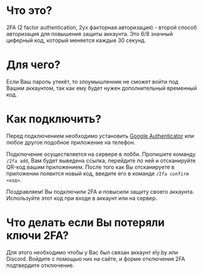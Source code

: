 # Что это?
2FA (2 factor authentication, 2ух факторная авторизация) - второй способ авторизация для повышения защиты аккаунта. Это 6/8 значный циферный код, который меняется каждые 30 секунд.

# Для чего?
Если Ваш пароль утекёт, то злоумышленник не сможет войти под Вашим аккаунтом, так как ему будет нужен дополнительный временный код.

# Как подключить?
Перед подключением необходимо установить [Google Authenticator](https://play.google.com/store/apps/details?id=com.google.android.apps.authenticator2&hl=ru&gl=US) или любое другое подобное приложение на телефон.

Подключение осуществляется на сервере в лобби. Пропишите команду `/2fa add`, Вам будет выведена ссылка, перейдите по ней и отсканируйте QR-код вашим приложением. После того как Вы отсканируете в приложении появится новый код, введите его в команде `/2fa confirm <код>`.

Поздравляем! Вы подключили 2FA и повысили защиту своего аккаунта. Используйте этот код при входе в аккаунт или на сервер.

# Что делать если Вы потеряли ключи 2FA?
Для этого необходимо чтобы у Вас был связан аккаунт ely.by или Discord. Войдите с помощью них на сайте, и форме отключения 2FA подтвердите отключение.
